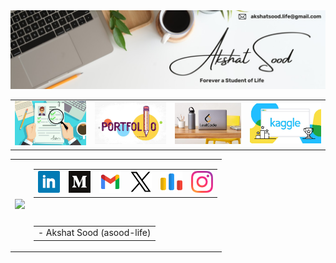<table>
    <tr>
        <a href="https://linktr.ee/akshatsood.life">
            <img src="./assets/asood-life-profile-banner.jpg"> 
        </a>
    </tr>
    <tr>
        <td>
            <a href="#">
                <img src="./assets/resume-thumbnail.jpg">
            </a>
        </td>
        <td>
            <a href="#">
                <img src="./assets/portfolio-website-thumbnail.jpg">
            </a>
        </td>
        <td>
            <a href="https://leetcode.com/u/asood_life">
                <img src="./assets/leetcode-thumbnail.jpg">
            </a>
        </td>
        <td>
            <a href="https://www.kaggle.com/akshatsoodlife">
                <img src="./assets/kaggle-thumbnail.jpg">
            </a>
        </td>
    </tr>
</table>

<table>
    <tr>
        <td>
            <img src="https://github-readme-stats.vercel.app/api?username=asood-life&show_icons=true&rank_icon=github&hide_title=true&include_all_commits=true&ring_color=000000&hide=contribs">
        </td>
        <!-- <td> @to-consider
            <img src="https://github-readme-stats.vercel.app/api/top-langs/?username=asood-life&layout=donut&hide_title=true">
        </td> -->
        <td>
            <table>
                <tr>
                    <td>
                        <a href="https://www.linkedin.com/in/asood-life">
                            <img width="35" src="./assets/social-media-icons/linkedin-logo.png">
                        </a>
                    </td>
                    <td>
                        <a href="https://medium.com/@akshatsood.life">
                            <img width="35" src="./assets/social-media-icons/medium-logo.png">
                        </a>
                    </td>
                    <td>
                        <a href="mailto:akshatsood.life@gmail.com">
                            <img width="35" src="./assets/social-media-icons/gmail-logo.png">
                        </a>
                    </td>
                    <td>
                        <a href="https://x.com/akshatsood_life">
                            <img width="35" src="./assets/social-media-icons/twitter-logo.png">
                        </a>
                    </td>
                    <td>
                        <a href="https://codeforces.com/profile/asood_life">
                            <img width="35" src="./assets/social-media-icons/codeforces-logo.png">
                        </a>
                    </td>
                    <td>
                        <a href="https://www.instagram.com/akshatsood.life">
                            <img width="35" src="./assets/social-media-icons/instagram-logo.png">
                        </a>
                    </td>
                </tr>
            </table>
            <br>
            <table align="right">
                <tr>
                    <td>
                        - Akshat Sood (asood-life)
                    </td>
                </tr>
            </table>
        </td>  
    </tr>
</table>

<!-- <footer> @footer-template
    If you find value in this project, please consider giving it a star ⭐ to show your support. Should you encounter any issues or have suggestions for enhancements, feel free to reach out to me or register them under the <a href="https://github.com/asood-life/asood-life/issues">Issues</a> section.
</footer> -->